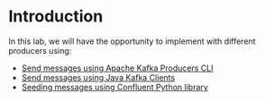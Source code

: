 # Introduction

In this lab, we will have the opportunity to implement with different producers using: 
  * [Send messages using Apache Kafka Producers CLI](kafka-producer-cli/README.md)
  * [Send messages using Java Kafka Clients](kafka-producer-java/README.md)
  * [Seeding messages using Confluent Python library](kafka-producer-python/README.md)
